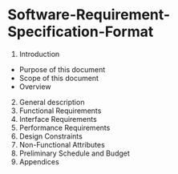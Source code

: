 # Software-Requirement-Specification-Format
1. Introduction
* Purpose of this document
* Scope of this document
* Overview
2. General description
3. Functional Requirements
4. Interface Requirements
5. Performance Requirements
6. Design Constraints
7. Non-Functional Attributes
8. Preliminary Schedule and Budget
9. Appendices

